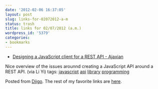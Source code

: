 ```yaml
---
date: '2012-02-06 16:37:05'
layout: post
slug: links-for-02072012-a-m
status: trash
title: links for 02/07/2012 (a.m.)
wordpress_id: '5379'
categories:
- bookmarks
---
```



  * [Designing a JavaScript client for a REST API - Ajaxian](http://ajaxian.com/archives/designing-a-javascript-client-for-a-rest-api#footnote3)


Nice overview of the issues arounnd creating a JavaScript API around a REST API. (via Li Yi)
 tags:                      [javascript](http://www.diigo.com/user/eobrain/javascript)            [api](http://www.diigo.com/user/eobrain/api)            [library](http://www.diigo.com/user/eobrain/library)            [programming](http://www.diigo.com/user/eobrain/programming)


Posted from [Diigo](http://www.diigo.com). The rest of my favorite links are [here](http://www.diigo.com/user/eobrain).
